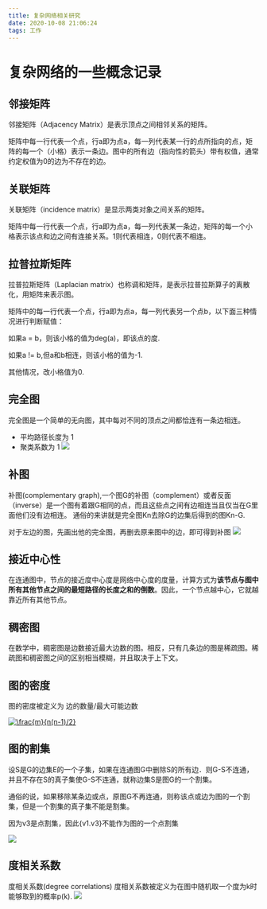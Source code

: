 ```yaml
---
title: 复杂网络相关研究
date: 2020-10-08 21:06:24
tags: 工作
---
```

# 复杂网络的一些概念记录
## 邻接矩阵
邻接矩阵（Adjacency Matrix）是表示顶点之间相邻关系的矩阵。

矩阵中每一行代表一个点，行a即为点a，每一列代表某一行的点所指向的点，矩阵的每一个（小格）表示一条边。图中的所有边（指向性的箭头）带有权值，通常约定权值为0的边为不存在的边。
## 关联矩阵
关联矩阵（incidence matrix）是显示两类对象之间关系的矩阵。

矩阵中每一行代表一个点，行a即为点a，每一列代表某一条边，矩阵的每一个小格表示该点和边之间有连接关系。1则代表相连，0则代表不相连。

## 拉普拉斯矩阵
拉普拉斯矩阵（Laplacian matrix）也称调和矩阵，是表示拉普拉斯算子的离散化，用矩阵来表示图。

矩阵中的每一行代表一个点，行a即为点a，每一列代表另一个点b，以下面三种情况进行判断赋值：

如果a = b，则该小格的值为deg(a)，即该点的度.

如果a != b,但a和b相连，则该小格的值为-1.

其他情况，改小格值为0.

## 完全图
完全图是一个简单的无向图，其中每对不同的顶点之间都恰连有一条边相连。
+ 平均路径长度为 1
+ 聚类系数为 1
<a href="https://sm.ms/image/EX8Wlmn7pvueG29" target="_blank"><img src="https://i.loli.net/2020/10/09/EX8Wlmn7pvueG29.png" ></a>

## 补图
补图(complementary graph),一个图G的补图（complement）或者反面（inverse）是一个图有着跟G相同的点，而且这些点之间有边相连当且仅当在G里面他们没有边相连。
通俗的来讲就是完全图Kn去除G的边集后得到的图Kn-G.

对于左边的图，先画出他的完全图，再删去原来图中的边，即可得到补图
<a href="https://sm.ms/image/cLmDu4NYd62Zwos" target="_blank"><img src="https://i.loli.net/2020/10/09/cLmDu4NYd62Zwos.png" ></a>

## 接近中心性
在连通图中，节点的接近度中心度是网络中心度的度量，计算方式为**该节点与图中所有其他节点之间的最短路径的长度之和的倒数**。因此，一个节点越中心，它就越靠近所有其他节点。

## 稠密图
在数学中，稠密图是边数接近最大边数的图。相反，只有几条边的图是稀疏图。稀疏图和稠密图之间的区别相当模糊，并且取决于上下文。

## 图的密度
图的密度被定义为 边的数量/最大可能边数

<a href="https://www.codecogs.com/eqnedit.php?latex=\frac{m}{n(n-1)/2}" target="_blank"><img src="https://latex.codecogs.com/gif.latex?\frac{m}{n(n-1)/2}" title="\frac{m}{n(n-1)/2}" /></a>

## 图的割集
设S是G的边集E的一个子集，如果在连通图G中删除S的所有边．则G-S不连通，并且不存在S的真子集使G-S不连通，就称边集S是图G的一个割集。

通俗的说，如果移除某条边或点，原图G不再连通，则称该点或边为图的一个割集，但是一个割集的真子集不能是割集。

因为v3是点割集，因此{v1.v3}不能作为图的一个点割集

<a href="https://sm.ms/image/WhsQdLDpFRkSBcZ" target="_blank"><img src="https://i.loli.net/2020/10/09/WhsQdLDpFRkSBcZ.png" ></a>

## 度相关系数
度相关系数(degree correlations)
度相关系数被定义为在图中随机取一个度为k时能够取到的概率p(k).
<a href="https://sm.ms/image/lcx4QSkLnXTjARD" target="_blank"><img src="https://i.loli.net/2020/10/09/lcx4QSkLnXTjARD.jpg" ></a>